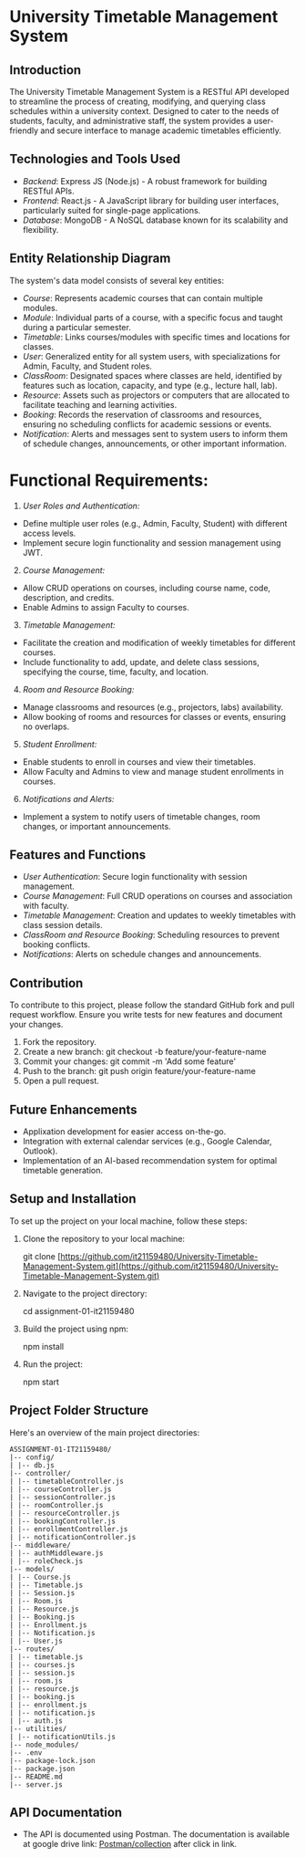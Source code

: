 
# University Timetable Management System

## Introduction

The University Timetable Management System is a RESTful API developed to streamline the process of creating, modifying, and querying class schedules within a university context. Designed to cater to the needs of students, faculty, and administrative staff, the system provides a user-friendly and secure interface to manage academic timetables efficiently.

## Technologies and Tools Used

- *Backend*: Express JS (Node.js) - A robust framework for building RESTful APIs.
- *Frontend*: React.js - A JavaScript library for building user interfaces, particularly suited for single-page applications.
- *Database*: MongoDB - A NoSQL database known for its scalability and flexibility.

## Entity Relationship Diagram

The system's data model consists of several key entities:

- *Course*: Represents academic courses that can contain multiple modules.
- *Module*: Individual parts of a course, with a specific focus and taught during a particular semester.
- *Timetable*: Links courses/modules with specific times and locations for classes.
- *User*: Generalized entity for all system users, with specializations for Admin, Faculty, and Student roles.
- *ClassRoom*: Designated spaces where classes are held, identified by features such as location, capacity, and type (e.g., lecture hall, lab).
- *Resource*: Assets such as projectors or computers that are allocated to facilitate teaching and learning activities.
- *Booking*: Records the reservation of classrooms and resources, ensuring no scheduling conflicts for academic sessions or events.
- *Notification*: Alerts and messages sent to system users to inform them of schedule changes, announcements, or other important information.



# Functional Requirements:
1. *User Roles and Authentication:*
- Define multiple user roles (e.g., Admin, Faculty, Student) with different access 
levels.
- Implement secure login functionality and session management using JWT.
2. *Course Management:*
- Allow CRUD operations on courses, including course name, code, description, and 
credits.
- Enable Admins to assign Faculty to courses.
3. *Timetable Management:*
- Facilitate the creation and modification of weekly timetables for different courses.
- Include functionality to add, update, and delete class sessions, specifying the 
course, time, faculty, and location.
4. *Room and Resource Booking:*
- Manage classrooms and resources (e.g., projectors, labs) availability.
- Allow booking of rooms and resources for classes or events, ensuring no overlaps.
5. *Student Enrollment:*
- Enable students to enroll in courses and view their timetables.
- Allow Faculty and Admins to view and manage student enrollments in courses.
6. *Notifications and Alerts:*
- Implement a system to notify users of timetable changes, room changes, or 
important announcements.


## Features and Functions

- *User Authentication*: Secure login functionality with session management.
- *Course Management*: Full CRUD operations on courses and association with faculty.
- *Timetable Management*: Creation and updates to weekly timetables with class session details.
- *ClassRoom and Resource Booking*: Scheduling resources to prevent booking conflicts.
- *Notifications*: Alerts on schedule changes and announcements.

## Contribution

To contribute to this project, please follow the standard GitHub fork and pull request workflow. Ensure you write tests for new features and document your changes.

1. Fork the repository.
2. Create a new branch: git checkout -b feature/your-feature-name
3. Commit your changes: git commit -m 'Add some feature'
4. Push to the branch: git push origin feature/your-feature-name
5. Open a pull request.

## Future Enhancements

- Applixation development for easier access on-the-go.
- Integration with external calendar services (e.g., Google Calendar, Outlook).
- Implementation of an AI-based recommendation system for optimal timetable generation.

## Setup and Installation

To set up the project on your local machine, follow these steps:

1. Clone the repository to your local machine:
    
    git clone [https://github.com/it21159480/University-Timetable-Management-System.git](https://github.com/it21159480/University-Timetable-Management-System.git)
    
2. Navigate to the project directory:
    
    cd assignment-01-it21159480
    
3. Build the project using npm:
    
    npm install
    
4. Run the project:
    
   npm start


## Project Folder Structure

Here's an overview of the main project directories:

```
ASSIGNMENT-01-IT21159480/
|-- config/
| |-- db.js
|-- controller/
| |-- timetableController.js
| |-- courseController.js
| |-- sessionController.js
| |-- roomController.js
| |-- resourceController.js
| |-- bookingController.js
| |-- enrollmentController.js
| |-- notificationController.js
|-- middleware/
| |-- authMiddleware.js
| |-- roleCheck.js
|-- models/
| |-- Course.js
| |-- Timetable.js
| |-- Session.js
| |-- Room.js
| |-- Resource.js
| |-- Booking.js
| |-- Enrollment.js
| |-- Notification.js
| |-- User.js
|-- routes/
| |-- timetable.js
| |-- courses.js
| |-- session.js
| |-- room.js
| |-- resource.js
| |-- booking.js
| |-- enrollment.js
| |-- notification.js
| |-- auth.js
|-- utilities/
| |-- notificationUtils.js
|-- node_modules/
|-- .env
|-- package-lock.json
|-- package.json
|-- README.md
|-- server.js
```






## API Documentation  

- The API is documented using Postman. The documentation is available at google drive link: [Postman/collection](https://documenter.getpostman.com/view/27077121/2sA35BbjSr) after click in link. 
